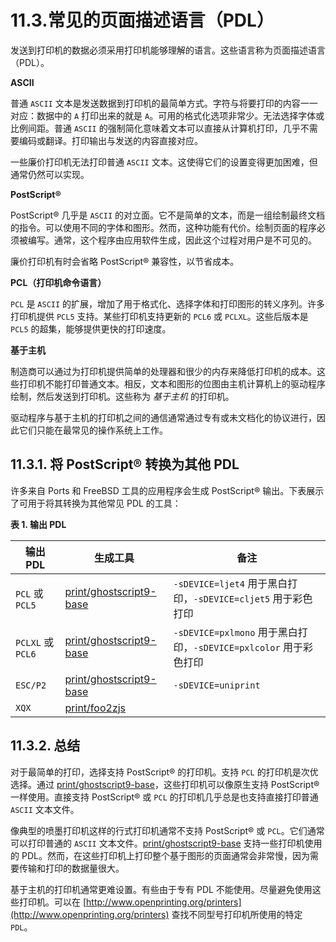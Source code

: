 # 11.3.常见的页面描述语言（PDL）

发送到打印机的数据必须采用打印机能够理解的语言。这些语言称为页面描述语言（PDL）。

**ASCII**

普通 `ASCII` 文本是发送数据到打印机的最简单方式。字符与将要打印的内容一一对应：数据中的 `A` 打印出来的就是 `A`。可用的格式化选项非常少。无法选择字体或比例间距。普通 `ASCII` 的强制简化意味着文本可以直接从计算机打印，几乎不需要编码或翻译。打印输出与发送的内容直接对应。

一些廉价打印机无法打印普通 `ASCII` 文本。这使得它们的设置变得更加困难，但通常仍然可以实现。

**PostScript®**

PostScript® 几乎是 `ASCII` 的对立面。它不是简单的文本，而是一组绘制最终文档的指令。可以使用不同的字体和图形。然而，这种功能有代价。绘制页面的程序必须被编写。通常，这个程序由应用软件生成，因此这个过程对用户是不可见的。

廉价打印机有时会省略 PostScript® 兼容性，以节省成本。

**PCL（打印机命令语言）**

`PCL` 是 `ASCII` 的扩展，增加了用于格式化、选择字体和打印图形的转义序列。许多打印机提供 `PCL5` 支持。某些打印机支持更新的 `PCL6` 或 `PCLXL`。这些后版本是 `PCL5` 的超集，能够提供更快的打印速度。

**基于主机**

制造商可以通过为打印机提供简单的处理器和很少的内存来降低打印机的成本。这些打印机不能打印普通文本。相反，文本和图形的位图由主机计算机上的驱动程序绘制，然后发送到打印机。这些称为 *基于主机* 的打印机。

驱动程序与基于主机的打印机之间的通信通常通过专有或未文档化的协议进行，因此它们只能在最常见的操作系统上工作。

## 11.3.1. 将 PostScript® 转换为其他 PDL

许多来自 Ports  和 FreeBSD 工具的应用程序会生成 PostScript® 输出。下表展示了可用于将其转换为其他常见 PDL 的工具：

**表 1. 输出 PDL**

| 输出 PDL | 生成工具 | 备注 |
| --------- | --------- | ---- |
| `PCL` 或 `PCL5` | [print/ghostscript9-base](https://cgit.freebsd.org/ports/tree/print/ghostscript9-base/) | `-sDEVICE=ljet4` 用于黑白打印，`-sDEVICE=cljet5` 用于彩色打印 |
| `PCLXL` 或 `PCL6` | [print/ghostscript9-base](https://cgit.freebsd.org/ports/tree/print/ghostscript9-base/) | `-sDEVICE=pxlmono` 用于黑白打印，`-sDEVICE=pxlcolor` 用于彩色打印 |
| `ESC/P2` | [print/ghostscript9-base](https://cgit.freebsd.org/ports/tree/print/ghostscript9-base/) | `-sDEVICE=uniprint` |
| `XQX` | [print/foo2zjs](https://cgit.freebsd.org/ports/tree/print/foo2zjs/) | |

## 11.3.2. 总结

对于最简单的打印，选择支持 PostScript® 的打印机。支持 `PCL` 的打印机是次优选择。通过 [print/ghostscript9-base](https://cgit.freebsd.org/ports/tree/print/ghostscript9-base/)，这些打印机可以像原生支持 PostScript® 一样使用。直接支持 PostScript® 或 `PCL` 的打印机几乎总是也支持直接打印普通 `ASCII` 文本文件。

像典型的喷墨打印机这样的行式打印机通常不支持 PostScript® 或 `PCL`。它们通常可以打印普通的 `ASCII` 文本文件。[print/ghostscript9-base](https://cgit.freebsd.org/ports/tree/print/ghostscript9-base/) 支持一些打印机使用的 PDL。然而，在这些打印机上打印整个基于图形的页面通常会非常慢，因为需要传输和打印的数据量很大。

基于主机的打印机通常更难设置。有些由于专有 PDL 不能使用。尽量避免使用这些打印机。可以在 [http://www.openprinting.org/printers](http://www.openprinting.org/printers) 查找不同型号打印机所使用的特定 `PDL`。
